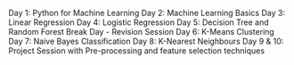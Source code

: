Day 1: Python for Machine Learning 
Day 2: Machine Learning Basics 
Day 3: Linear Regression 
Day 4: Logistic Regression 
Day 5: Decision Tree and Random Forest 
Break Day - Revision Session
Day 6: K-Means Clustering 
Day 7: Naive Bayes Classification 
Day 8: K-Nearest Neighbours 
Day 9 & 10:
Project Session with Pre-processing and feature selection techniques
